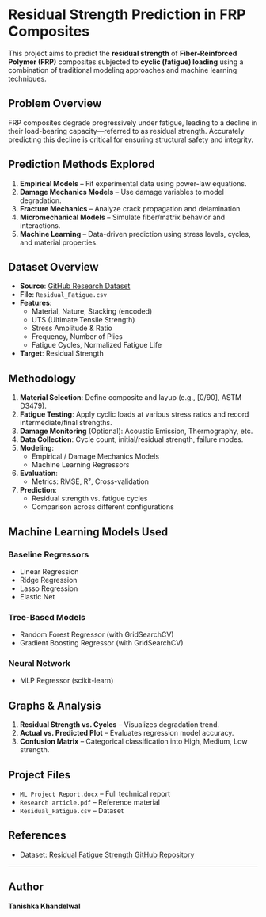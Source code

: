 # Residual Strength Prediction in FRP Composites

This project aims to predict the **residual strength** of **Fiber-Reinforced Polymer (FRP)** composites subjected to **cyclic (fatigue) loading** using a combination of traditional modeling approaches and machine learning techniques.

## Problem Overview

FRP composites degrade progressively under fatigue, leading to a decline in their load-bearing capacity—referred to as residual strength. Accurately predicting this decline is critical for ensuring structural safety and integrity.

## Prediction Methods Explored

1. **Empirical Models** – Fit experimental data using power-law equations.
2. **Damage Mechanics Models** – Use damage variables to model degradation.
3. **Fracture Mechanics** – Analyze crack propagation and delamination.
4. **Micromechanical Models** – Simulate fiber/matrix behavior and interactions.
5. **Machine Learning** – Data-driven prediction using stress levels, cycles, and material properties.

## Dataset Overview

- **Source**: [GitHub Research Dataset](https://github.com/Dewa1989/Residual-Fatigue-Strength/tree/main)
- **File**: `Residual_Fatigue.csv`
- **Features**:
  - Material, Nature, Stacking (encoded)
  - UTS (Ultimate Tensile Strength)
  - Stress Amplitude & Ratio
  - Frequency, Number of Plies
  - Fatigue Cycles, Normalized Fatigue Life
- **Target**: Residual Strength

## Methodology

1. **Material Selection**: Define composite and layup (e.g., [0/90], ASTM D3479).
2. **Fatigue Testing**: Apply cyclic loads at various stress ratios and record intermediate/final strengths.
3. **Damage Monitoring** (Optional): Acoustic Emission, Thermography, etc.
4. **Data Collection**: Cycle count, initial/residual strength, failure modes.
5. **Modeling**:
   - Empirical / Damage Mechanics Models
   - Machine Learning Regressors
6. **Evaluation**:
   - Metrics: RMSE, R², Cross-validation
7. **Prediction**:
   - Residual strength vs. fatigue cycles
   - Comparison across different configurations

## Machine Learning Models Used

### Baseline Regressors
- Linear Regression
- Ridge Regression
- Lasso Regression
- Elastic Net

### Tree-Based Models
- Random Forest Regressor (with GridSearchCV)
- Gradient Boosting Regressor (with GridSearchCV)

### Neural Network
- MLP Regressor (scikit-learn)

## Graphs & Analysis

1. **Residual Strength vs. Cycles** – Visualizes degradation trend.
2. **Actual vs. Predicted Plot** – Evaluates regression model accuracy.
3. **Confusion Matrix** – Categorical classification into High, Medium, Low strength.

## Project Files

- `ML Project Report.docx` – Full technical report
- `Research article.pdf` – Reference material
- `Residual_Fatigue.csv` – Dataset

## References

- Dataset: [Residual Fatigue Strength GitHub Repository](https://github.com/Dewa1989/Residual-Fatigue-Strength/tree/main)

---

## Author

**Tanishka Khandelwal**

